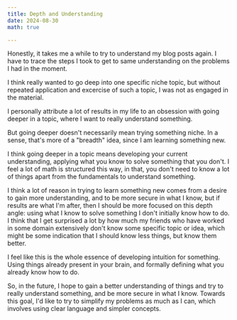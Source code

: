 ```yaml
---
title: Depth and Understanding
date: 2024-08-30
math: true

---
```


Honestly, it takes me a while to try to understand my blog posts again. I have to trace the steps I took to get to same understanding on the problems I had in the moment.

I think really wanted to go deep into one specific niche topic, but without repeated application and excercise of such a topic, I was not as engaged in the material. 

I personally attribute a lot of results in my life to an obsession with going deeper in a topic, where I want to really understand something. 

But going deeper doesn't necessarily mean trying something niche. In a sense, that's more of a "breadth" idea, since I am learning something new. 

I think going deeper in a topic means developing your current understanding, applying what you know to solve something that you don't. I feel a lot of math is structured this way, in that, you don't need to know a lot of things apart from the fundamentals to understand something.

I think a lot of reason in trying to learn something new comes from a desire to gain more understanding, and to be more secure in what I know, but if results are what I'm after, then I should be more focused on this depth angle: using what I know to solve something I don't initially know how to do. I think that I get surprised a lot by how much my friends who have worked in some domain extensively don't know some specific topic or idea, which might be some indication that I should know less things, but know them better.

I feel like this is the whole essence of developing intuition for something. Using things already present in your brain, and formally defining what you already know how to do.

So, in the future, I hope to gain a better understanding of things and try to really understand something, and be more secure in what I know. Towards this goal, I'd like to try to simplify my problems as much as I can, which involves using clear language and simpler concepts.

